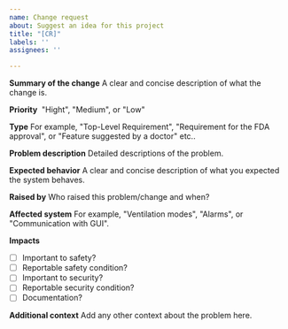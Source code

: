 ```yaml
---
name: Change request
about: Suggest an idea for this project
title: "[CR]"
labels: ''
assignees: ''

---
```


**Summary of the change**
 A clear and concise description of what the change is.

**Priority**
 "Hight", "Medium", or "Low"  

**Type**
 For example, "Top-Level Requirement", "Requirement for the FDA approval", or "Feature suggested by a doctor" etc..

**Problem description**
 Detailed descriptions of the problem.

**Expected behavior**
 A clear and concise description of what you expected the system behaves.

**Raised by**
 Who raised this problem/change and when?

**Affected system**
 For example, "Ventilation modes", "Alarms", or "Communication with GUI".

**Impacts**
- [ ] Important to safety?
- [ ] Reportable safety condition?  
- [ ] Important to security?
- [ ] Reportable security condition?
- [ ] Documentation?

**Additional context**
 Add any other context about the problem here.
